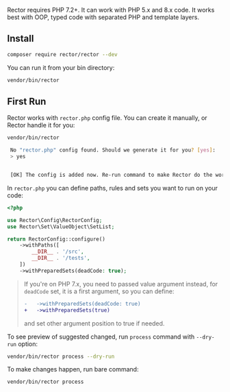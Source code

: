 Rector requires PHP 7.2+. It can work with PHP 5.x and 8.x code.
It works best with OOP, typed code with separated PHP and template layers.

## Install

```bash
composer require rector/rector --dev
```

You can run it from your bin directory:

```bash
vendor/bin/rector
```

## First Run

Rector works with `rector.php` config file. You can create it manually, or Rector handle it for you:

```bash
vendor/bin/rector

 No "rector.php" config found. Should we generate it for you? [yes]:
 > yes


 [OK] The config is added now. Re-run command to make Rector do the work!
```

In `rector.php` you can define paths, rules and sets you want to run on your code:

```php
<?php

use Rector\Config\RectorConfig;
use Rector\Set\ValueObject\SetList;

return RectorConfig::configure()
    ->withPaths([
        __DIR__ . '/src',
        __DIR__ . '/tests',
    ])
    ->withPreparedSets(deadCode: true);
```

> If you're on PHP 7.x, you need to passed value argument instead, for `deadCode` set, it is a first argument, so you can define:
> ```diff
> -   ->withPreparedSets(deadCode: true)
> +   ->withPreparedSets(true)
> ```
>
> and set other argument position to true if needed.


To see preview of suggested changed, run `process` command with `--dry-run` option:

```bash
vendor/bin/rector process --dry-run
```

To make changes happen, run bare command:

```bash
vendor/bin/rector process
```
